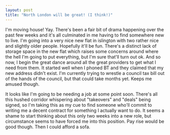 ```yaml
---
layout: post
title: "North London will be great! (I think!)"
---
```

I'm moving house! Yay. There's been a fair bit of drama happening over the
past few weeks and it's all culminated in me having to find somewhere new to
live. I'm going into a very nice new flat in islington with two rather nice
and slightly older people. Hopefully it'll be fun. There's a distinct lack of
storage space in the new flat which raises some concerns around where the hell
I'm going to put everything, but I'm sure that'll turn out ok. And so now, I
begin the great dance around all the great providers to get what I need from
them. It started well when I phoned BT and they claimed that my new address
didn't exist. I'm currently trying to wrestle a council tax bill out of the
hands of the council, but that could take months yet. Keeps me amused though.

It looks like I'm going to be needing a job at some point soon. There's all
this hushed corridor whispering about "takeovers" and "deals" being signed, so
I'm taking this as my cue to find someone who'll commit to writing me a decent
contract for something I actually want to do. It seems a shame to start
thinking about this only two weeks into a new role, but circumstance seems to
have forced me into this position. Pay rise would be good though. Then I could
afford a sofa.

